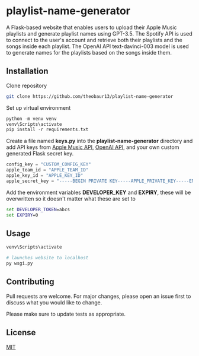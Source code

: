 # playlist-name-generator
A Flask-based website that enables users to upload their Apple Music playlists and generate playlist names using GPT-3.5. The Spotify API is used to connect to the user's account and retrieve both their playlists and the songs inside each playlist. The OpenAI API text-davinci-003 model is used to generate names for the playlists based on the songs inside them. 

## Installation
Clone repository

```bash
git clone https://github.com/theobaur13/playlist-name-generator
```
Set up virtual environment

```python
python -m venv venv
venv\Scripts\activate
pip install -r requirements.txt
```

Create a file named **keys.py** into the **playlist-name-generator** directory and add API keys from [Apple Music API](https://developer.apple.com/documentation/applemusicapi), [OpenAI API](https://openai.com/blog/openai-api), and your own custom generated Flask secret key.

```python
config_key = "CUSTOM_CONFIG_KEY"
apple_team_id = "APPLE_TEAM_ID"
apple_key_id = "APPLE_KEY_ID"
apple_secret_key = "-----BEGIN PRIVATE KEY-----APPLE_PRIVATE_KEY-----END PRIVATE KEY-----"
```

Add the environment variables **DEVELOPER_KEY** and **EXPIRY**, these will be overwritten so it doesn't matter what these are set to

```cmd
set DEVELOPER_TOKEN=abcs
set EXPIRY=0
```

## Usage

```python
venv\Scripts\activate

# launches website to localhost
py wsgi.py
```

## Contributing

Pull requests are welcome. For major changes, please open an issue first
to discuss what you would like to change.

Please make sure to update tests as appropriate.

## License

[MIT](https://choosealicense.com/licenses/mit/)

